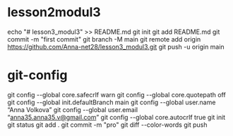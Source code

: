 # lesson2modul3
echo "# lesson3_modul3" >> README.md
git init
git add README.md
git commit -m "first commit"
git branch -M main
git remote add origin https://github.com/Anna-net28/lesson3_modul3.git
git push -u origin main
# git-config
git config --global core.safecrlf warn
git config --global core.quotepath off
git config --global init.defaultBranch main
git config --global user.name “Anna Volkova”
git config --global user.email “anna35.anna35.v@gmail.com”
git config --global core.autocrlf true
git init
git status
git add .
git commit -m "pro"
git diff --color-words
git push
